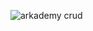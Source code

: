 ![arkademy crud](https://user-images.githubusercontent.com/50043024/99100435-66248880-260e-11eb-84fa-8b5183907760.PNG)
